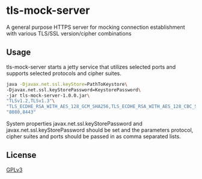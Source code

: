 # tls-mock-server

A general purpose HTTPS server for mocking connection establishment with various TLS/SSL version/cipher combinations


## Usage
tls-mock-server starts a jetty service that utilizes selected ports and supports selected protocols and cipher suites.

```sh
java -Djavax.net.ssl.keyStore=PathToKeystore\
-Djavax.net.ssl.keyStorePassword=KeystorePassword\
-jar tls-mock-server-1.0.0.jar\
"TLSv1.2,TLSv1.3"\
"TLS_ECDHE_RSA_WITH_AES_128_GCM_SHA256,TLS_ECDHE_RSA_WITH_AES_128_CBC_SHA"\
"8080,8443"

```
System properties javax.net.ssl.keyStorePassword and javax.net.ssl.keyStorePassword should be set and the parameters protocol, cipher suites and ports should be passed in as comma separated lists.

## License
[GPLv3](https://www.gnu.org/licenses/gpl-3.0.en.html)
